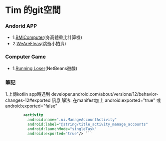 # Tim 的git空間
### Andorid APP

- 1.[BMIComputer](https://github.com/cc54188/cc54188.github.io/tree/main/Android%20APP/BMIComputer/app)(身高體重比計算機)
- 2.[WeAreFleas](https://github.com/cc54188/cc54188.github.io/tree/main/Android%20APP/WeAreFleas)(跳蚤小拍賣)

### Computer Game
- 1.[Running Loser](https://github.com/cc54188/cc54188.github.io/tree/main/Computer%20Game/Running%20Loser)(NetBeans遊戲)

### 筆記
1.上傳kotlin app時遇到 developer.android.com/about/versions/12/behavior-changes-12#exported 訊息
  解法: 在manifest加上 android:exported="true" 或 android:exported="false"
  ``` xml
          <activity
            android:name=".ui.ManageAccountActivity"
            android:label="@string/title_activity_manage_accounts"
            android:launchMode="singleTask"
            android:exported="true"/> ```
